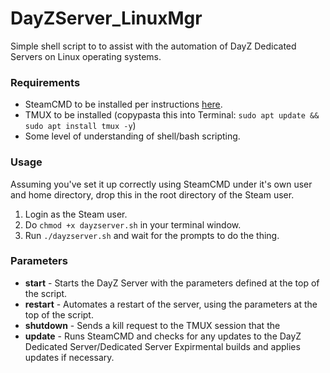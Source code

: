 # DayZServer_LinuxMgr
Simple shell script to to assist with the automation of DayZ Dedicated Servers on Linux operating systems.

### Requirements
* SteamCMD to be installed per instructions [here](https://developer.valvesoftware.com/wiki/SteamCMD).
* TMUX to be installed (copypasta this into Terminal: ``sudo apt update && sudo apt install tmux -y``)
* Some level of understanding of shell/bash scripting.

### Usage
Assuming you've set it up correctly using SteamCMD under it's own user and home directory, drop this in the root directory of the Steam user.

1. Login as the Steam user.
2. Do ``chmod +x dayzserver.sh`` in your terminal window.
3. Run ``./dayzserver.sh`` and wait for the prompts to do the thing.

### Parameters
* **start** - Starts the DayZ Server with the parameters defined at the top of the script.
* **restart** - Automates a restart of the server, using the parameters at the top of the script.
* **shutdown** - Sends a kill request to the TMUX session that the 
* **update** - Runs SteamCMD and checks for any updates to the DayZ Dedicated Server/Dedicated Server Expirmental builds and applies updates if necessary.
